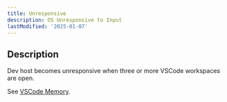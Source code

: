 ```yaml
---
title: Unresponsive
description: OS Unresponsive to Input
lastModified: '2025-01-07'
---
```


## Description

Dev host becomes unresponsive when three or more VSCode workspaces are open.

See [VSCode Memory](/tooling/vscode/memory).

